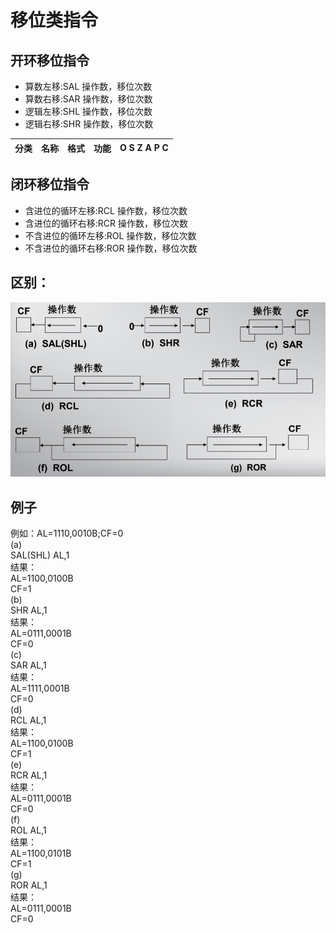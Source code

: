 # 移位类指令
## 开环移位指令
* 算数左移:SAL    操作数，移位次数  
* 算数右移:SAR    操作数，移位次数  
* 逻辑左移:SHL    操作数，移位次数  
* 逻辑右移:SHR    操作数，移位次数 

|分类|名称|格式|功能|O S Z A P C|
|----|----|----|----|----|

## 闭环移位指令
* 含进位的循环左移:RCL    操作数，移位次数  
* 含进位的循环右移:RCR    操作数，移位次数  
* 不含进位的循环左移:ROL    操作数，移位次数  
* 不含进位的循环右移:ROR    操作数，移位次数  

## 区别：  
![区别](https://github.com/fengjijiao/assembly-code/raw/master/basic/Shift-class-instruction/difference.png)
## 例子
例如：AL=1110,0010B;CF=0  
(a)  
SAL(SHL) AL,1  
结果：  
AL=1100,0100B  
CF=1  
(b)  
SHR AL,1  
结果：  
AL=0111,0001B  
CF=0  
(c)  
SAR AL,1  
结果：  
AL=1111,0001B  
CF=0  
(d)  
RCL AL,1  
结果：  
AL=1100,0100B  
CF=1  
(e)  
RCR AL,1  
结果：  
AL=0111,0001B  
CF=0  
(f)  
ROL AL,1  
结果：  
AL=1100,0101B  
CF=1  
(g)  
ROR AL,1  
结果：  
AL=0111,0001B  
CF=0  
